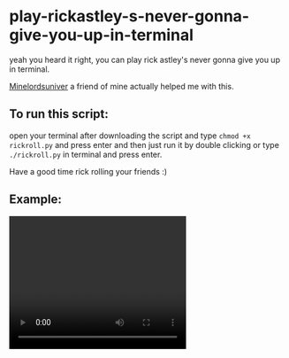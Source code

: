 # play-rickastley-s-never-gonna-give-you-up-in-terminal

yeah you heard it right, you can play rick astley's never gonna give you up in terminal.

<a href="https://github.com/Minelordsuniverse">Minelordsuniver</a> a friend of mine actually helped me with this.

## To run this script:

open your terminal after downloading the script and type `chmod +x rickroll.py` and press enter and then just run it by double clicking or type `./rickroll.py` in terminal and press enter.

Have a good time rick rolling your friends :)


## Example:
 <video width="320" height="240" controls>
  <source src="https://cdn.discordapp.com/attachments/886150800118800455/890269322633682944/rickroll.mp4" type="video/mp4">>
</video> 

